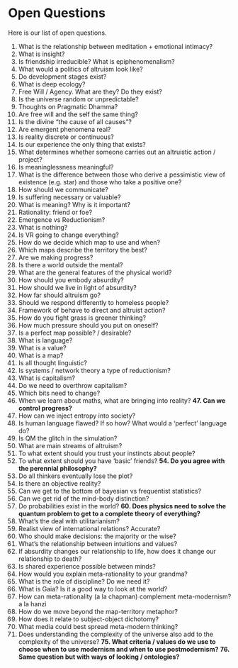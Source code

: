 # Open Questions
Here is our list of open questions.

1. What is the relationship between meditation + emotional intimacy?
2. What is insight?
3. Is friendship irreducible? What is epiphenomenalism?
4. What would a politics of altruism look like?
5. Do development stages exist?
6. What is deep ecology?
7. Free Will / Agency. What are they? Do they exist?
8. Is the universe random or unpredictable?
9. Thoughts on Pragmatic Dhamma?
10. Are free will and the self the same thing?
11. Is the divine “the cause of all causes”?
12. Are emergent phenomena real?
13. Is reality discrete or continuous?
14. Is our experience the only thing that exists?
15. What determines whether someone carries out an altruistic action / project?
16. Is meaninglessness meaningful?
17. What is the difference between those who derive a pessimistic view of existence (e.g. star) and those who take a positive one?
18. How should we communicate?
19. Is suffering necessary or valuable?
20. What is meaning? Why is it important?
21. Rationality: friend or foe?
22. Emergence vs Reductionism?
23. What is nothing?
24. Is VR going to change everything?
25. How do we decide which map to use and when?
26. Which maps describe the territory the best?
27. Are we making progress?
28. Is there a world outside the mental?
29. What are the general features of the physical world?
30. How should you embody absurdity?
31. How should we live in light of absurdity?
32. How far should altruism go?
33. Should we respond differently to homeless people?
34. Framework of behave to direct and altruist action?
35. How do you fight grass is greener thinking?
36. How much pressure should you put on oneself?
37. Is a perfect map possible? / desirable?
38. What is language?
39. What is a value?
40. What is a map?
41. Is all thought linguistic?
42. Is systems / network theory a type of reductionism?
43. What is capitalism?
44. Do we need to overthrow capitalism?
45. Which bits need to change?
46. When we learn about maths, what are bringing into reality?
**47. Can we control progress?**
48. How can we inject entropy into society?
49. Is human language flawed? If so how? What would a ‘perfect’ language do?
50. Is QM the glitch in the simulation?
51. What are main streams of altruism?
52. To what extent should you trust your instincts about people?
53. To what extent should you have ‘basic’ friends?
**54. Do you agree with the perennial philosophy?**
55. Do all thinkers eventually lose the plot?
56. Is there an objective reality?
57. Can we get to the bottom of bayesian vs frequentist statistics?
58. Can we get rid of the mind-body distinction?
59. Do probabilities exist in the world?
**60. Does physics need to solve the quantum problem to get to a complete theory of everything?**
61. What’s the deal with utilitarianism?
62. Realist view of international relations? Accurate?
63. Who should make decisions: the majority or the wise?
64. What’s the relationship between intuitions and values?
65. If absurdity changes our relationship to life, how does it change our relationship to death?
66. Is shared experience possible between minds?
67. How would you explain meta-rationality to your grandma?
68. What is the role of discipline? Do we need it?
69. What is Gaia? Is it a good way to look at the world?
70. How can meta-rationality (a la chapman) complement meta-modernism? a la hanzi
71. How do we move beyond the map-territory metaphor?
72. How does it relate to subject-object dichotomy?
73. What media could best spread meta-modern thinking?
74. Does understanding the complexity of the universe also add to the complexity of the universe?
**75. What criteria / values do we use to choose when to use modernism and when to use postmodernism?**
**76. Same question but with ways of looking / ontologies?**


